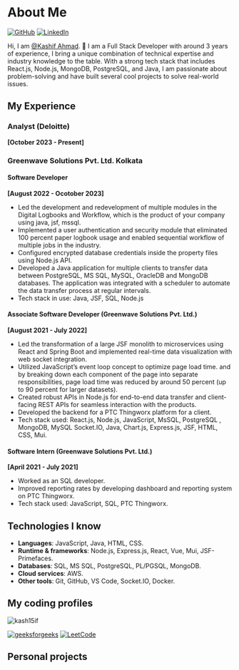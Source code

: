 # About Me

[![GitHub](https://img.shields.io/badge/GitHub-%40kash15if-239a3b.svg)](https://github.com/kash15if)
[![LinkedIn](https://img.shields.io/badge/Linkedin-%40kash15if-0c66c3.svg)](https://www.linkedin.com/in/kash15if)

Hi, I am [@Kashif Ahmad](https://github.com/kash15if). 👋 I am a Full Stack Developer with around 3 years of experience, I bring a unique combination of technical expertise and industry knowledge to the table. With a strong tech stack that includes React.js, Node.js, MongoDB, PostgreSQL, and Java, I am passionate about problem-solving and have built several cool projects to solve real-world issues.

## My Experience

### Analyst (Deloitte)
**[October 2023 - Present]**


### Greenwave Solutions Pvt. Ltd. Kolkata

#### Software Developer
**[August 2022 - Ocotober 2023]**

- Led the development and redevelopment of multiple modules in the Digital Logbooks and Workflow, which is
  the product of your company using java, jsf, mssql.
- Implemented a user authentication and security module that eliminated 100 percent paper logbook usage and
  enabled sequential workflow of multiple jobs in the industry.
- Configured encrypted database credentials inside the property files using Node.js API.
- Developed a Java application for multiple clients to transfer data between PostgreSQL, MS SQL, MySQL,
  OracleDB and MongoDB databases. The application was integrated with a scheduler to automate the data
  transfer process at regular intervals.
- Tech stack in use: Java, JSF, SQL, Node.js

#### Associate Software Developer (Greenwave Solutions Pvt. Ltd.)
**[August 2021 - July 2022]**

- Led the transformation of a large JSF monolith to microservices using React and Spring Boot and implemented
  real-time data visualization with web socket integration.
- Utilized JavaScript’s event loop concept to optimize page load time. and by breaking down each component of
  the page into separate responsibilities, page load time was reduced by around 50 percent (up to 90 percent for
  larger datasets).
- Created robust APIs in Node.js for end-to-end data transfer and client-facing REST APIs for seamless interaction
  with the products.
- Developed the backend for a PTC Thingworx platform for a client.
- Tech stack used: React.js, Node.js, JavaScript, MsSQL, PostgreSQL , MongoDB, MySQL Socket.IO, Java,
  Chart.js, Express.js, JSF, HTML, CSS, Mui.

#### Software Intern (Greenwave Solutions Pvt. Ltd.)
**[April 2021 - July 2021]**

- Worked as an SQL developer.
- Improved reporting rates by developing dashboard and reporting system on PTC Thingworx.
- Tech stack used: JavaScript, SQL, PTC Thingworx.

## Technologies I know

- **Languages**: JavaScript, Java, HTML, CSS.
- **Runtime & frameworks**: Node.js, Express.js, React, Vue, Mui, JSF-Primefaces.
- **Databases**: SQL, MS SQL, PostgreSQL, PL/PGSQL, MongoDB.
- **Cloud services**: AWS.
- **Other tools**: Git, GitHub, VS Code, Socket.IO, Docker.

## My coding profiles

<p><img align="center" src="https://github-readme-stats.vercel.app/api/top-langs?username=kash15if&show_icons=true&locale=en&layout=compact" alt="kash15if" /></p>

[![geeksforgeeks](https://img.shields.io/badge/geeksforgeeks-%40Kash15if-0c66c3.svg)](https://auth.geeksforgeeks.org/user/kash15if)
[![LeetCode](https://img.shields.io/badge/LeetCode-%40Kash15if-0c66c3.svg)](https://leetcode.com/Kash15if/)

## Personal projects
